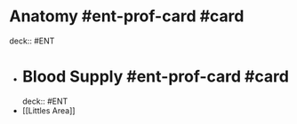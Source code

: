 # Anatomy #ent-prof-card #card

deck:: #ENT

- # Blood Supply #ent-prof-card #card
  deck:: #ENT
- [[Littles Area]]
